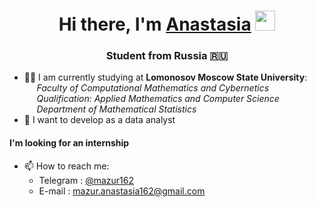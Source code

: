 
<h1 align="center">Hi there, I'm <a href="https://github.com/mazur162" target="_blank">Anastasia</a> 
<img src="https://github.com/blackcater/blackcater/raw/main/images/Hi.gif" height="32"/></h1>
<h3 align="center">Student from Russia 🇷🇺</h3>

- 👩‍💻 I am currently studying at **Lomonosov Moscow State University**:<br />
     _Faculty of Computational Mathematics and Cybernetics_<br />
     _Qualification: Applied Mathematics and Computer Science_<br />
     _Department of Mathematical Statistics_<br />
- 🌱 I want to develop as a data analyst

#### I'm looking for an internship

- 📫 How to reach me: 
   * Telegram : [@mazur162](https://t.me/mazur162)
   * E-mail : [mazur.anastasia162@gmail.com](mailto:mazur.anastasia162@gmail.com)
